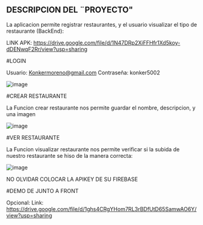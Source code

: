 ## DESCRIPCION DEL ¨PROYECTO"

La aplicacion permite registrar restaurantes, y el usuario visualizar el tipo de restaurante (BackEnd):

LINK APK: https://drive.google.com/file/d/1N47DRp2XiFFHfr1Xd5koy-dDENwqF2Rr/view?usp=sharing

#LOGIN

Usuario: Konkermoreno@gmail.com  Contraseña: konker5002

![image](https://github.com/KevinxDx3/myFavoriteRestaurant/assets/85362446/43dc04af-e19f-4e25-8d9f-a8df73daf25b)

#CREAR RESTAURANTE

La Funcion crear restaurante nos permite guardar el nombre, descripcion, y una imagen  

![image](https://github.com/KevinxDx3/myFavoriteRestaurant/assets/85362446/b9e67fc4-9aa0-406c-90b3-6b3f7b4e9c57)

#VER RESTAURANTE

La Funcion visualizar restaurante nos permite verificar si la subida de nuestro restaurante se hiso de la manera correcta:

![image](https://github.com/KevinxDx3/myFavoriteRestaurant/assets/85362446/eb68d9fe-2161-480c-86cd-f915b2d40129)


NO OLVIDAR COLOCAR LA APIKEY DE SU FIREBASE

#DEMO DE JUNTO A FRONT

Opcional:
Link: https://drive.google.com/file/d/1ghs4CRgYHom7RL3rBDfUtD65SamwAO6Y/view?usp=sharing
